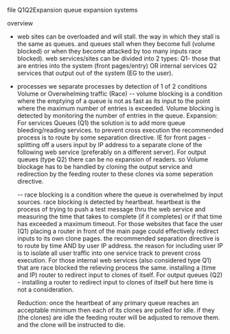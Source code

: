 file Q1Q2Expansion
queue expansion systems  

overview
- web sites can be overloaded and will stall. the way in which they stall is the same as queues. and queues stall when they become full (volume blocked) or when they become attacked by too many inputs race blocked). web services/sites can be divided into 2 types:
 Q1- those that are entries into the system (front pages/entry) OR internal services 
 Q2 services that output out of the system (EG to the user).


- processes we separate processes by detection of 1 of 2 conditions Volume or Overwhelming traffic (Race)
	-- volume blocking is a condition where the emptying of a queue is not as fast as its input to the point where the maximum number of entries is exceeded. Volume blocking is detected by monitoring the number of entries in the queue.
	Expansion: For services Queues (Q1) the solution is to add more queue bleeding/reading services. to prevent cross execution the recommended process is to route by some separation directive. IE for front pages - splitting off a users input by IP address to a separate clone of the following web service (preferably on a different server). 
	For output queues (type Q2) there can be no expansion of readers. so Volume blockage has to be handled by cloning the output service and redirection by the feeding router to these clones via some seperation directive. 
	
	-- race blocking is a condition where the queue is overwhelmed by input sources. race blocking is detected by heartbeat. heartbeat is the process of trying to push a test message thru the web service and measuring the time that takes to complete (if it completes) or if that time has exceeded a maximum timeout.
	For those websites that face the user (Q1) placing a router in front of the main page could effectively redirect inputs to its own clone pages. the recommended separation directive is to route by time AND by user IP address. the reason for including user IP is to isolate all user traffic into one service track to prevent cross execution. For those internal web services (also considered type Q1) that are race blocked the relieving process the same. installing a (time and IP) router to redirect input to clones of itself.
	For output queues (Q2) - installing a router to redirect input to clones of itself but here time is not a consideration. 
	
	Reduction: once the heartbeat of any primary queue reaches an acceptable minimum then each of its clones are polled for idle. if they (the clones) are idle the feeding router will be adjusted to remove them. and the clone will be instructed to die.
